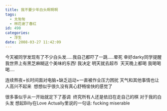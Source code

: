 ```yaml
---
title: 我不要少年白头啊啊啊
tags:
  - 太匆匆
  - 林花谢了春红
id: 490
categories:
  - 浮生
date: 2008-03-27 11:42:09
---
```


今天被同学发现有了不少白头发.....我自己都吓了一跳.....晕死
幸好darky同学提醒我世界上有黑芝麻糊这个美味的东西!
我决定 明天就去超市&nbsp; 天天晚上都喝 我喝喝喝....

连续熬夜+长时间面对电脑+缺乏运动+一直被作业压力困扰
天气和其他事情也让人高兴不起来&nbsp; 想想似乎很久没有真心舒畅愉快的感觉了

很多事似乎从一开始就定下了基调&nbsp; 终究所有人还是依旧在走自己的棋
对于我的白头发
想起Billy在Love Actually里说的一句话:
 fucking miserable